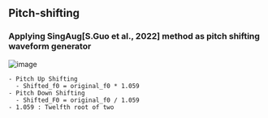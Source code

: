 ## Pitch-shifting

### Applying SingAug[S.Guo et al., 2022] method as pitch shifting waveform generator  
![image](https://user-images.githubusercontent.com/84892032/177121059-92f9c452-57c3-4dd0-860c-67127a9ace62.png)
  
    - Pitch Up Shifting  
      - Shifted_f0 = original_f0 * 1.059  
    - Pitch Down Shifting  
      - Shifted_F0 = original_f0 / 1.059  
    - 1.059 : Twelfth root of two  
